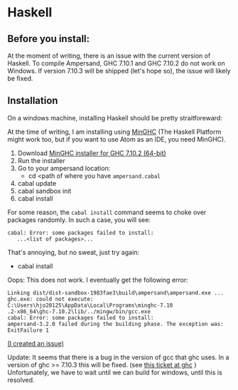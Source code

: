# Haskell

## Before you install:
At the moment of writing, there is an issue with the current version of Haskell. To compile Ampersand, GHC 7.10.1 and GHC 7.10.2 do not work on Windows. If version 7.10.3 will be shipped (let's hope so), the issue will likely be fixed. 

## Installation
On a windows machine, installing Haskell should be pretty straitforeward: 

At the time of writing, I am installing using [MinGHC](https://www.haskell.org/downloads/windows) (The Haskell Platform might work too, but if you want to use Atom  as an IDE, you need MinGHC).

  1. Download [MinGHC installer for GHC 7.10.2 \(64-bit\)](https://github.com/fpco/minghc/releases/download/2015-08-13/minghc-7.10.2-x86_64.exe)
  2. Run the installer
  3. Go to your ampersand location:
     * cd <path of where you have ```ampersand.cabal    ```
  4. cabal update
  5. cabal sandbox init
  6. cabal install
  
For some reason, the `cabal install` command seems to choke over packages randomly. In such a case, you will see:

```
cabal: Error: some packages failed to install:
   ...<list of packages>... 
```
That's annoying, but no sweat, just try again:
  * cabal install

Oops: This does not work. I eventually get the following error:
```
Linking dist/dist-sandbox-1983fae3\build\ampersand\ampersand.exe ...
ghc.exe: could not execute: C:\Users\hjo20125\AppData\Local\Programs\minghc-7.10
.2-x86_64\ghc-7.10.2\lib/../mingw/bin/gcc.exe
cabal: Error: some packages failed to install:
ampersand-3.2.0 failed during the building phase. The exception was:
ExitFailure 1
```


[(I created an issue)](https://github.com/fpco/minghc/issues/91)

Update: It seems that there is a bug in the version of gcc that ghc uses. In a version of ghc >= 7.10.3 this will be fixed. (see [this ticket at ghc](https://ghc.haskell.org/trac/ghc/ticket/10726) )
Unfortunately, we have to wait until we can build for windows, until this is resolved.

